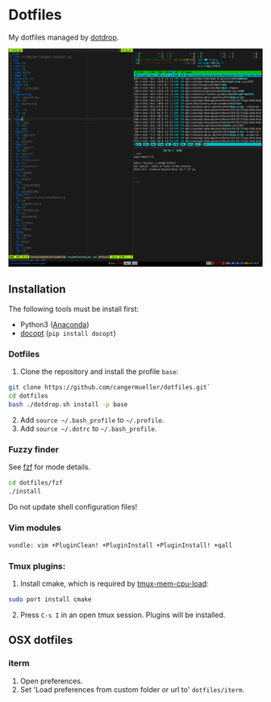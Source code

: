 # Dotfiles

My dotfiles managed by [dotdrop](https://github.com/deadc0de6/dotdrop).

<img src='/images/iterm.png' width=768 height=432></img>

## Installation

The following tools must be install first:
* Python3 ([Anaconda](https://www.anaconda.com/download/#macos))
* [docopt](https://github.com/docopt/docopt) (`pip install docopt`)

### Dotfiles
1. Clone the repository and install the profile `base`:
```bash
git clone https://github.com/cangermueller/dotfiles.git`
cd dotfiles
bash ./dotdrop.sh install -p base
```

2. Add `source ~/.bash_profile` to `~/.profile`.
3. Add `source ~/.dotrc` to `~/.bash_profile`.


### Fuzzy finder
See [fzf](https://github.com/junegunn/fzf) for mode details.
```bash
cd dotfiles/fzf
./install
```
Do not update shell configuration files!

### Vim modules
```bash
vundle: vim +PluginClean! +PluginInstall +PluginInstall! +qall
```

### Tmux plugins:
1. Install cmake, which is required by [tmux-mem-cpu-load](https://github.com/thewtex/tmux-mem-cpu-load):
```bash
sudo port install cmake
```
2. Press `C-s I` in an open tmux session. Plugins will be installed.


## OSX dotfiles

### iterm
1. Open preferences.
2. Set 'Load preferences from custom folder or url to'  `dotfiles/iterm`.

